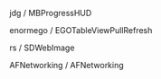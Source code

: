 jdg / MBProgressHUD 

enormego / EGOTableViewPullRefresh 
 
rs / SDWebImage 

AFNetworking / AFNetworking


